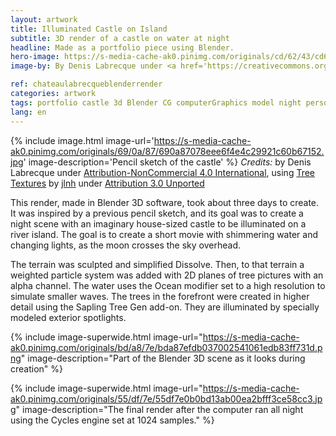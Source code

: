 ```yaml
---
layout: artwork
title: Illuminated Castle on Island
subtitle: 3D render of a castle on water at night
headline: Made as a portfolio piece using Blender.
hero-image: https://s-media-cache-ak0.pinimg.com/originals/cd/62/43/cd6243b25dccf5ec46990b32ba271e20.gif
image-by: By Denis Labrecque under <a href='https://creativecommons.org/licenses/by-nc/4.0/'>Attribution-NonCommercial 4.0 International</a>, using <a href='https://www.blendswap.com/blends/view/81298'>Tree Textures</a> by <a href='https://www.blendswap.com/user/jlnh'>jlnh</a> under <a href='https://creativecommons.org/licenses/by/3.0/'>Attribution 3.0 Unported</a>

ref: chateaulabrecqueblenderrender
categories: artwork
tags: portfolio castle 3d Blender CG computerGraphics model night personalProject
lang: en
---
```

{% include image.html image-url='https://s-media-cache-ak0.pinimg.com/originals/69/0a/87/690a87078eee6f4e4c29921c60b67152.jpg' image-description='Pencil sketch of the castle' %}
*Credits:* by Denis Labrecque under <a href='https://creativecommons.org/licenses/by-nc/4.0/'>Attribution-NonCommercial 4.0 International</a>, using <a href='https://www.blendswap.com/blends/view/81298'>Tree Textures</a> by <a href='https://www.blendswap.com/user/jlnh'>jlnh</a> under <a href='https://creativecommons.org/licenses/by/3.0/'>Attribution 3.0 Unported</a>

This render, made in Blender 3D software, took about three days to create. It was inspired by a previous pencil sketch, and its goal was to create a night scene with an imaginary house-sized castle to be illuminated on a river island. The goal is to create a short movie with  shimmering water and changing lights, as the moon crosses the sky overhead.

The terrain was sculpted and simplified Dissolve. Then, to that terrain a weighted particle system was added with 2D planes of tree pictures with an alpha channel. The water uses the Ocean modifier set to a high resolution to simulate smaller waves. The trees in the forefront were created in higher detail using the Sapling Tree Gen add-on. They are illuminated by specially modeled exterior spotlights.

{% include image-superwide.html image-url="https://s-media-cache-ak0.pinimg.com/originals/bd/a8/7e/bda87efdb037002541061edb83ff731d.png" image-description="Part of the Blender 3D scene as it looks during creation" %}

{% include image-superwide.html image-url="https://s-media-cache-ak0.pinimg.com/originals/55/df/7e/55df7e0b0bd13ab00ea2bfff3ce58cc3.jpg" image-description="The final render after the computer ran all night using the Cycles engine set at 1024 samples." %}
